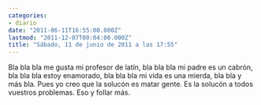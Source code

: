 ```yaml
---
categories:
- diario
date: "2011-06-11T16:55:00.000Z"
lastmod: "2011-12-07T00:04:00.000Z"
title: "Sábado, 11 de junio de 2011 a las 17:55"
---
```


Bla bla bla me gusta mi profesor de latí­n, bla bla bla mi padre es un cabrón, bla bla bla estoy enamorado, bla bla bla mi vida es una mierda, bla bla y más bla. Pues yo creo que la solucón es matar gente. Es la solucón a todos vuestros problemas. Eso y follar más.